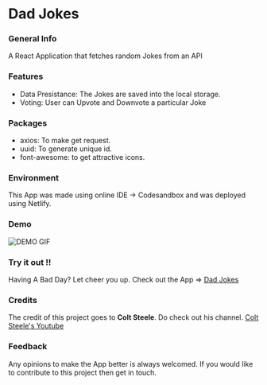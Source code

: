 # Dad Jokes

### General Info

A React Application that fetches random Jokes from an API

### Features
<ul>
  <li>Data Presistance: The Jokes are saved into the local storage.</li>
  <li>Voting: User can Upvote and Downvote a particular Joke</li>
</ul>

### Packages

<ul>
  <li>axios: To make get request.</li>
  <li>uuid: To generate unique id.</li>
  <li>font-awesome: to get attractive icons.</li>
</ul>


### Environment

This App was made using online IDE -> Codesandbox and was deployed using Netlify.

### Demo

![DEMO GIF](https://github.com/prithviBytes/dad-jokes/blob/main/5ffed4a644d2e821581401.gif?raw=true)

### Try it out !!

Having A Bad Day? Let cheer you up. Check out the App => <a href="https://csb-7pjvo.netlify.app/">Dad Jokes</a>

### Credits

The credit of this project goes to **Colt Steele**. Do check out his channel. <a href="https://www.youtube.com/channel/UCrqAGUPPMOdo0jfQ6grikZw">Colt Steele's Youtube</a>

### Feedback

Any opinions to make the App better is always welcomed. If you would like to contribute to this project then get in touch.


